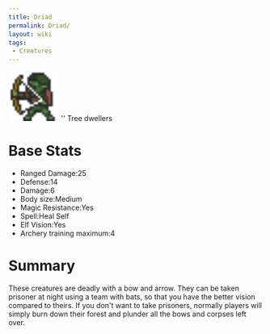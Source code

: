 ```yaml
---
title: Driad
permalink: Driad/
layout: wiki
tags:
 - Creatures
---
```


<img src="driad.png" title="fig:driad.png" alt="driad.png" width="100" />
'' Tree dwellers

Base Stats
==========

-   Ranged Damage:25
-   Defense:14
-   Damage:6
-   Body size:Medium
-   Magic Resistance:Yes
-   Spell:Heal Self
-   Elf Vision:Yes
-   Archery training maximum:4

Summary
=======

These creatures are deadly with a bow and arrow. They can be taken
prisoner at night using a team with bats, so that you have the better
vision compared to theirs. If you don't want to take prisoners, normally
players will simply burn down their forest and plunder all the bows and
corpses left over.
